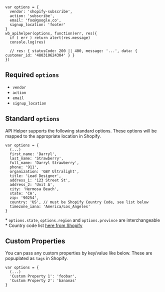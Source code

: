 ```
var options = {
  vendor: 'shopify-subscribe',
  action: 'subscribe',
  email: 'foo@google.co',
  signup_location: 'footer'
}
wb_apihelper(options, function(err, res){
  if ( err ) return alert(res.message)
  console.log(res)

  // res: { statusCode: 200 || 400, message: '...', data: { customer_id: '480310624304' } }
})
```
## Required `options`
* `vendor`
* `action`
* `email`
* `signup_location`

## Standard `options`
API Helper supports the following standard options. These options will be mapped to the appropriate location in Shopify.
```
var options = {
  (...)
  first_name: 'Darryl',
  last_name: 'Strawberry',
  full_name: 'Darryl Strawberry',
  phone: '911',
  organization: 'GBY Ultralight',
  title: 'Lead Designer',
  address_1: '123 Street St',
  address_2: 'Unit A',
  city: 'Hermosa Beach',
  state: 'CA',
  zip: '90254',
  country: 'US', // must be Shopify Country Code, see list below
  timezone_iana: 'America/Los_Angeles'
}
```
\* `options.state`, `options.region` and `options.province` are interchangeable
\* Country code list [here from Shopify](https://shopify.dev/docs/storefront-api/reference/object/countrycode)
## Custom Properties
You can pass any custom properties by key/value like below. These are popuplated as `tags` in Shopify.
```
var options = {
  (...)
  'Custom Property 1': 'foobar',
  'Custom Property 2': 'bananas'
}
```
